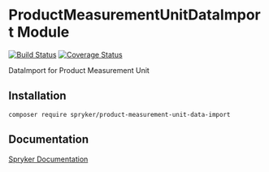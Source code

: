 # ProductMeasurementUnitDataImport Module
[![Build Status](https://travis-ci.org/spryker/product-measurement-unit-data-import.svg)](https://travis-ci.org/spryker/product-measurement-unit-data-import)
[![Coverage Status](https://coveralls.io/repos/github/spryker/product-measurement-unit-data-import/badge.svg)](https://coveralls.io/github/spryker/product-measurement-unit-data-import)

DataImport for Product Measurement Unit

## Installation

```
composer require spryker/product-measurement-unit-data-import
```

## Documentation

[Spryker Documentation](https://academy.spryker.com/developing_with_spryker/module_guide/modules.html)
